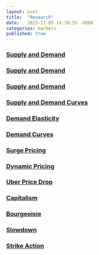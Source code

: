```yaml
---
layout: post
title:  "Research"
date:   2015-11-05 14:30:55 -0800
categories: markets
published: true
---
```


### [Supply and Demand](https://en.wikipedia.org/wiki/Supply_and_demand)

### [Supply and Demand](http://www.laits.utexas.edu/~anorman/05/qq2.html)

### [Supply and Demand](http://www.investopedia.com/university/economics/economics3.asp)

### [Supply and Demand Curves](https://www.mindtools.com/pages/article/newSTR_69.htm)

### [Demand Elasticity](https://en.wikipedia.org/wiki/Price_elasticity_of_demand)

### [Demand Curves](http://market.subwiki.org/wiki/Demand_curve)

### [Surge Pricing](https://newsroom.uber.com/2012/01/take-a-walk-through-surge-pricing/)

### [Dynamic Pricing](http://abovethecrowd.com/2014/03/11/a-deeper-look-at-ubers-dynamic-pricing-model/)

### [Uber Price Drop](http://www.nbcbayarea.com/news/local/UberX-Prices-Drop-15-Percent-Around-Bay-Area-Except-San-Francisco-320242821.html)

### [Capitalism](https://en.wikipedia.org/wiki/Capitalism)

### [Bourgeoisie](http://www.bl.uk/learning/histcitizen/21cc/utopia/methods1/bourgeoisie1/bourgeoisie.html)

### [Slowdown](https://en.wikipedia.org/wiki/Slowdown)

### [Strike Action](https://en.wikipedia.org/wiki/Strike_action)
